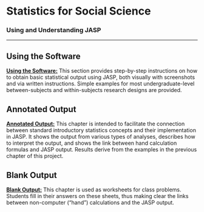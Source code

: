 # Statistics for Social Science

### Using and Understanding JASP

---

## Using the Software

[**Using the Software:**](./using-software/) This section provides step-by-step instructions on how to obtain basic statistical output using JASP, both visually with screenshots and via written instructions. Simple examples for most undergraduate-level between-subjects and within-subjects research designs are provided.

## Annotated Output

[**Annotated Output:**](./annotated-output/) This chapter is intended to facilitate the connection between standard introductory statistics concepts and their implementation in JASP. It shows the output from various types of analyses, describes how to interpret the output, and shows the link between hand calculation formulas and JASP output. Results derive from the examples in the previous chapter of this project.

## Blank Output

[**Blank Output:**](./blank-output/) This chapter is used as worksheets for class problems. Students fill in their answers on these sheets, thus making clear the links between non-computer (“hand”) calculations and the JASP output.
